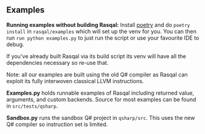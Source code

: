 ## Examples

**Running examples without building Rasqal:** Install [poetry](https://python-poetry.org/) and do `poetry install` in `rasqal/examples` which will set up the venv for you. You can then run `run python examples.py` to just run the script or use your favourite IDE to debug.

If you've already built Rasqal via its build script its venv will have all the dependencies necessary so re-use that.

Note: all our examples are built using the old Q# compiler as Rasqal can exploit its fully interwoven classical LLVM instructions. 

**Examples.py** holds runnable examples of Rasqal including returned value, arguments, and custom backends. 
Source for most examples can be found in `src/tests/qsharp`. 

**Sandbox.py** runs the sandbox Q# project in `qsharp/src`. This uses the new Q# compiler so instruction set is limited.